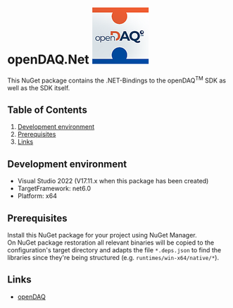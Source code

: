# openDAQ.Net ![openDAQ](.\openDAQ-NuGet_128.png)

This NuGet package contains the .NET-Bindings to the openDAQ<sup>TM</sup> SDK as well as
the SDK itself.

## Table of Contents
1. [Development environment](#development-environment)
1. [Prerequisites](#prerequisites)
1. [Links](#links)


## Development environment
- Visual Studio 2022 (V17.11.x when this package has been created)
- TargetFramework: net6.0
- Platform: x64

## Prerequisites
Install this NuGet package for your project using NuGet Manager.  
On NuGet package restoration all relevant binaries will be copied to the configuration's
target directory and adapts the file `*.deps.json` to find the libraries since they're
being structured (e.g. `runtimes/win-x64/native/*`).

## Links
- [openDAQ](https://opendaq.com/)
